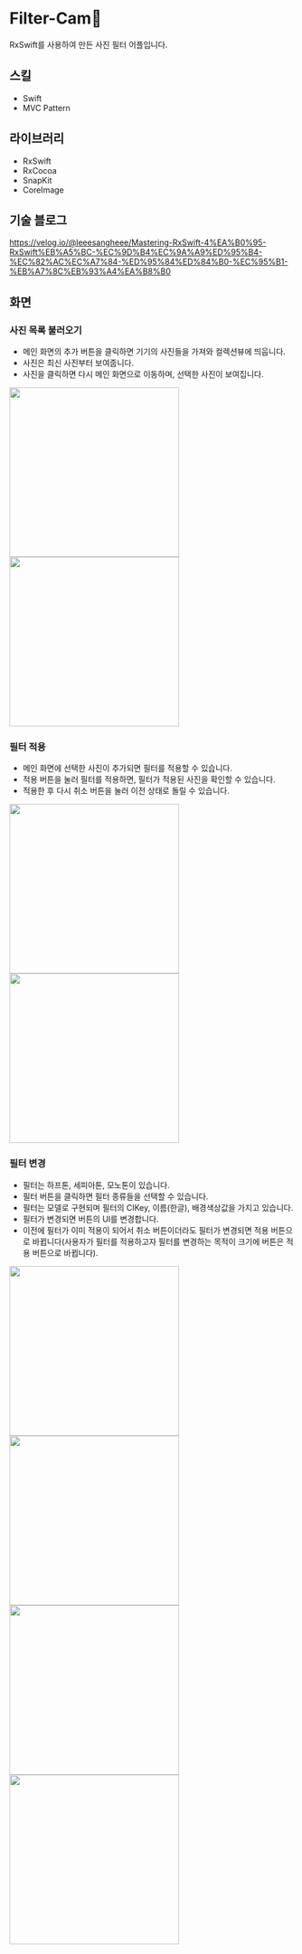 # Filter-Cam🌆
RxSwift를 사용하여 만든 사진 필터 어플입니다.

## 스킬
- Swift
- MVC Pattern

## 라이브러리
- RxSwift
- RxCocoa
- SnapKit
- CoreImage

## 기술 블로그
https://velog.io/@leeesangheee/Mastering-RxSwift-4%EA%B0%95-RxSwift%EB%A5%BC-%EC%9D%B4%EC%9A%A9%ED%95%B4-%EC%82%AC%EC%A7%84-%ED%95%84%ED%84%B0-%EC%95%B1-%EB%A7%8C%EB%93%A4%EA%B8%B0

## 화면

### 사진 목록 불러오기
- 메인 화면의 추가 버튼을 클릭하면 기기의 사진들을 가져와 컬렉션뷰에 띄웁니다.
- 사진은 최신 사진부터 보여줍니다.
- 사진을 클릭하면 다시 메인 화면으로 이동하며, 선택한 사진이 보여집니다.

<img src="https://user-images.githubusercontent.com/61302874/138220667-987dfc6d-d5c1-409e-8f06-8b64445b95b1.png" width="300" align="left" >
<img src="https://user-images.githubusercontent.com/61302874/138220683-bcf98ab2-bffc-4ca8-adeb-026567be1d82.png" width="300" >

### 필터 적용
- 메인 화면에 선택한 사진이 추가되면 필터를 적용할 수 있습니다.
- 적용 버튼을 눌러 필터를 적용하면, 필터가 적용된 사진을 확인할 수 있습니다.
- 적용한 후 다시 취소 버튼을 눌러 이전 상태로 돌릴 수 있습니다.

<img src="https://user-images.githubusercontent.com/61302874/138220793-686e2949-6011-4070-81d3-34327cc148a3.png" width="300" align="left" >
<img src="https://user-images.githubusercontent.com/61302874/138220826-70b99d4d-0d17-49a3-9478-78459f976fd2.png" width="300" >

### 필터 변경
- 필터는 하프톤, 세피아톤, 모노톤이 있습니다.
- 필터 버튼을 클릭하면 필터 종류들을 선택할 수 있습니다.
- 필터는 모델로 구현되며 필터의 CIKey, 이름(한글), 배경색상값을 가지고 있습니다.
- 필터가 변경되면 버튼의 UI를 변경합니다.
- 이전에 필터가 이미 적용이 되어서 취소 버튼이더라도 필터가 변경되면 적용 버튼으로 바뀝니다(사용자가 필터를 적용하고자 필터를 변경하는 목적이 크기에 버튼은 적용 버튼으로 바뀝니다).

<img src="https://user-images.githubusercontent.com/61302874/138220862-97ee29a9-f73a-4893-abea-b7efe0735263.png" width="300" align="left" >
<img src="https://user-images.githubusercontent.com/61302874/138220893-9f9ccc3a-e9cb-4eab-886c-8eb673a8b42f.png" width="300" >

<img src="https://user-images.githubusercontent.com/61302874/138220905-05e88c3b-4376-481f-ae88-ec0d855f93f3.png" width="300" align="left" >
<img src="https://user-images.githubusercontent.com/61302874/138220929-bdcffd68-50c0-44b4-90ac-a559531a83b0.png" width="300" >
